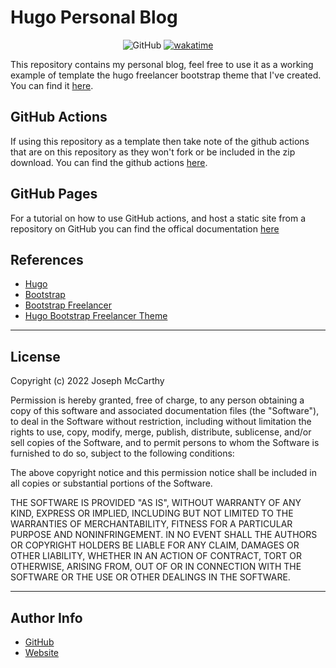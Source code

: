 # Hugo Personal Blog 

<div align="center">

![GitHub](https://img.shields.io/github/license/joseph-mccarthy/joseph-mccarthy.github.io?style=for-the-badge)
[![wakatime](https://wakatime.com/badge/github/joseph-mccarthy/joseph-mccarthy.github.io.svg?style=for-the-badge)](https://wakatime.com/badge/github/joseph-mccarthy/joseph-mccarthy.github.io)

</div>

This repository contains my personal blog, feel free to use it as a working example of template the hugo freelancer bootstrap theme that I've created. You can find it [here](https://github.com/joseph-mccarthy/hugo-bootstrap-freelancer-template). 

## GitHub Actions
If using this repository as a template then take note of the github actions that are on this repository as they won't fork or be included in the zip download. You can find the github actions [here](https://github.com/joseph-mccarthy/joseph-mccarthy.github.io/blob/9769ff9ab42ae3bef0fc70831ef85e5ee191fc84/.github/workflows/main.yml). 

## GitHub Pages
For a tutorial on how to use GitHub actions, and host a static site from a repository on GitHub you can find the offical documentation [here](https://docs.github.com/en/pages/quickstart)

## References

- [Hugo](https://github.com/gohugoio)
- [Bootstrap](https://getbootstrap.com/)
- [Bootstrap Freelancer](https://github.com/StartBootstrap/startbootstrap-freelancer)
- [Hugo Bootstrap Freelancer Theme](https://github.com/joseph-mccarthy/hugo-bootstrap-freelancer-template)

--- 

## License

Copyright (c) 2022 Joseph McCarthy

Permission is hereby granted, free of charge, to any person obtaining a copy
of this software and associated documentation files (the "Software"), to deal
in the Software without restriction, including without limitation the rights
to use, copy, modify, merge, publish, distribute, sublicense, and/or sell
copies of the Software, and to permit persons to whom the Software is
furnished to do so, subject to the following conditions:

The above copyright notice and this permission notice shall be included in all
copies or substantial portions of the Software.

THE SOFTWARE IS PROVIDED "AS IS", WITHOUT WARRANTY OF ANY KIND,
EXPRESS OR IMPLIED, INCLUDING BUT NOT LIMITED TO THE WARRANTIES OF
MERCHANTABILITY, FITNESS FOR A PARTICULAR PURPOSE AND NONINFRINGEMENT.
IN NO EVENT SHALL THE AUTHORS OR COPYRIGHT HOLDERS BE LIABLE FOR ANY CLAIM,
DAMAGES OR OTHER LIABILITY, WHETHER IN AN ACTION OF CONTRACT, TORT OR
OTHERWISE, ARISING FROM, OUT OF OR IN CONNECTION WITH THE SOFTWARE OR THE USE
OR OTHER DEALINGS IN THE SOFTWARE.

---

## Author Info

- [GitHub](https://github.com/joseph-mccarthy)
- [Website](https://joseph-mccarthy.github.io/)

